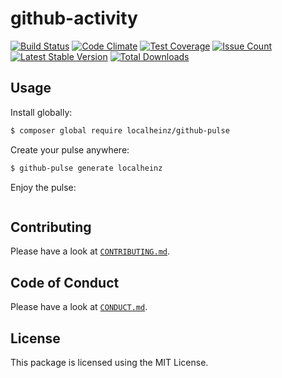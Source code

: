 # github-activity

[![Build Status](https://travis-ci.org/localheinz/github-pulse.svg?branch=master)](https://travis-ci.org/localheinz/github-pulse)
[![Code Climate](https://codeclimate.com/github/localheinz/github-pulse/badges/gpa.svg)](https://codeclimate.com/github/localheinz/github-pulse)
[![Test Coverage](https://codeclimate.com/github/localheinz/github-pulse/badges/coverage.svg)](https://codeclimate.com/github/localheinz/github-pulse/coverage)
[![Issue Count](https://codeclimate.com/github/localheinz/github-pulse/badges/issue_count.svg)](https://codeclimate.com/github/localheinz/github-pulse)
[![Latest Stable Version](https://poser.pugx.org/localheinz/github-pulse/v/stable)](https://packagist.org/packages/localheinz/github-pulse)
[![Total Downloads](https://poser.pugx.org/localheinz/github-pulse/downloads)](https://packagist.org/packages/localheinz/github-pulse)

## Usage

Install globally:

```bash
$ composer global require localheinz/github-pulse
```

Create your pulse anywhere:

```bash
$ github-pulse generate localheinz
```

Enjoy the pulse:

```
```

## Contributing

Please have a look at [`CONTRIBUTING.md`](.github/CONTRIBUTING.md).

## Code of Conduct

Please have a look at [`CONDUCT.md`](.github/CONDUCT.md).

## License

This package is licensed using the MIT License.


